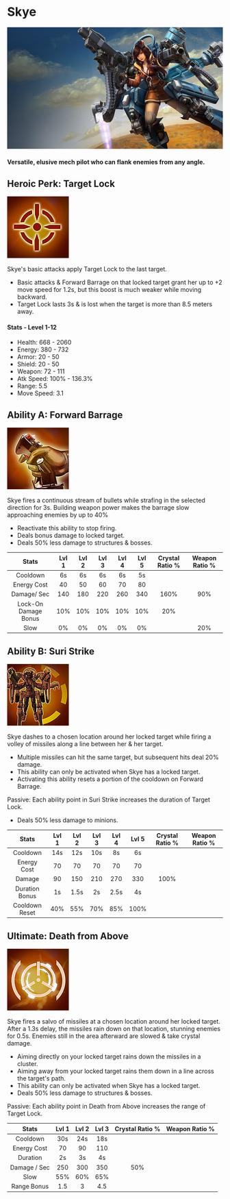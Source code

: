 # Skye

![](../../.gitbook/assets/image%20%28234%29.png)

#### Versatile, elusive mech pilot who can flank enemies from any angle.

## Heroic Perk: Target Lock

![Target Lock](../../.gitbook/assets/image%20%2898%29.png)

Skye's basic attacks apply Target Lock to the last target.

* Basic attacks & Forward Barrage on that locked target grant her up to +2 move speed for 1.2s, but this boost is much weaker while moving backward.
* Target Lock lasts 3s & is lost when the target is more than 8.5 meters away.

#### Stats - Level 1-12

* Health: 668 - 2060
* Energy: 380 - 732
* Armor: 20 - 50
* Shield: 20 - 50
* Weapon: 72 - 111
* Atk Speed: 100% - 136.3%
* Range: 5.5
* Move Speed: 3.1

## Ability A: Forward Barrage

![Forward Barrage](../../.gitbook/assets/image%20%28220%29.png)

Skye fires a continuous stream of bullets while strafing in the selected direction for 3s. Building weapon power makes the barrage slow approaching enemies by up to 40%

* Reactivate this ability to stop firing.
* Deals bonus damage to locked target.
* Deals 50% less damage to structures & bosses.

| Stats | Lvl 1 | Lvl 2 | Lvl 3 | Lvl 4 | Lvl 5 | Crystal      Ratio % | Weapon     Ratio % |
| :---: | :---: | :---: | :---: | :---: | :---: | :---: | :---: |
| Cooldown | 6s | 6s | 6s | 6s | 5s |  |  |
| Energy       Cost | 40 | 50 | 60 | 70 | 80 |  |  |
| Damage/   Sec | 140 | 180 | 220 | 260 | 340 | 160% | 90% |
| Lock-On    Damage   Bonus | 10% | 10% | 10% | 10% | 10% | 20% |  |
| Slow | 0% | 0% | 0% | 0% | 0% |  | 20% |

## Ability B: Suri Strike

![Suri Strike](../../.gitbook/assets/image%20%28205%29.png)

Skye dashes to a chosen location around her locked target while firing a volley of missiles along a line between her & her target.

* Multiple missiles can hit the same target, but subsequent hits deal 20% damage.
* This ability can only be activated when Skye has a locked target.
* Activating this ability resets a portion of the cooldown on Forward Barrage.

Passive: Each ability point in Suri Strike increases the duration of Target Lock.

* Deals 50% less damage to minions.

| Stats | Lvl 1 | Lvl 2 | Lvl 3 | Lvl 4 | Lvl 5 | Crystal      Ratio % | Weapon     Ratio % |
| :---: | :---: | :---: | :---: | :---: | :---: | :---: | :---: |
| Cooldown | 14s | 12s | 10s | 8s | 6s |  |  |
| Energy       Cost | 70 | 70 | 70 | 70 | 70 |  |  |
| Damage | 90 | 150 | 210 | 270 | 330 | 100% |  |
| Duration    Bonus | 1s | 1.5s | 2s | 2.5s | 4s |  |  |
| Cooldown Reset | 40% | 55% | 70% | 85% | 100% |  |  |

## Ultimate: Death from Above

![Death from Above](../../.gitbook/assets/image%20%2816%29.png)

Skye fires a salvo of missiles at a chosen location around her locked target. After a 1.3s delay, the missiles rain down on that location, stunning enemies for 0.5s. Enemies still in the area afterward are slowed & take crystal damage.

* Aiming directly on your locked target rains down the missiles in a cluster.
* Aiming away from your locked target rains them down in a line across the target's path.
* This ability can only be activated when Skye has a locked target.
* Deals 50% less damage to structures & bosses.

Passive: Each ability point in Death from Above increases the range of Target Lock.

| Stats | Lvl 1 | Lvl 2 | Lvl 3 | Crystal Ratio % | Weapon Ratio % |
| :---: | :---: | :---: | :---: | :---: | :---: |
| Cooldown | 30s | 24s | 18s |  |  |
| Energy Cost | 70 | 90 | 110 |  |  |
| Duration | 2s | 3s | 4s |  |  |
| Damage / Sec | 250 | 300 | 350 | 50% |  |
| Slow | 55% | 60% | 65% |  |  |
| Range Bonus | 1.5 | 3 | 4.5 |  |  |

